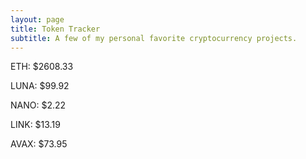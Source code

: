 ```yaml
---
layout: page
title: Token Tracker
subtitle: A few of my personal favorite cryptocurrency projects.
---
```


<!--BEGINCRYPTOINPUT-->
ETH: $2608.33

LUNA: $99.92

NANO: $2.22

LINK: $13.19

AVAX: $73.95

<!--ENDCRYPTOINPUT-->
